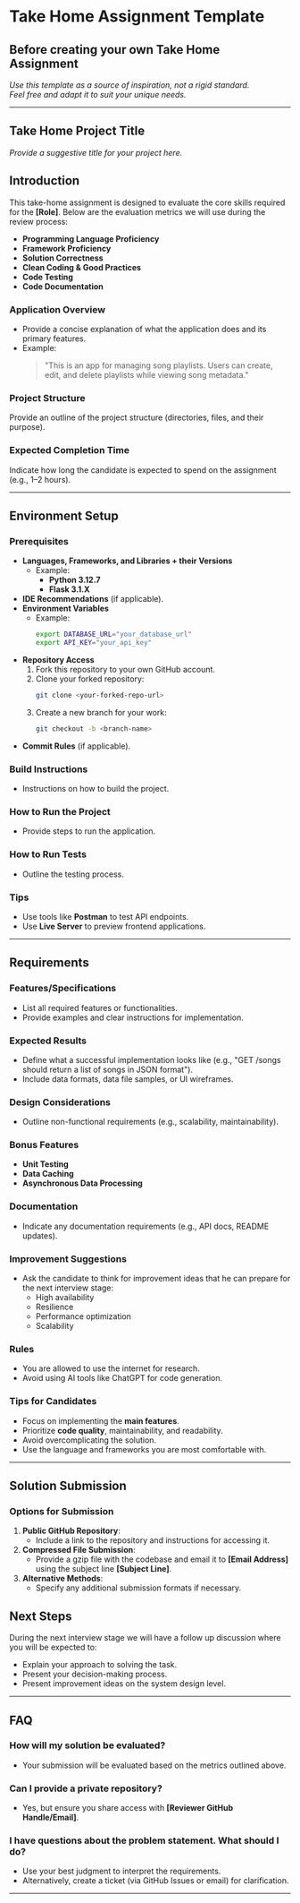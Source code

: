 # Take Home Assignment Template
## Before creating your own Take Home Assignment 

*Use this template as a source of inspiration, not a rigid standard.*   
*Feel free and adapt it to suit your unique needs.*

---

## Take Home Project Title

*Provide a suggestive title for your project here.*


## Introduction

This take-home assignment is designed to evaluate the core skills required for the **[Role]**. Below are the evaluation metrics we will use during the review process:
- **Programming Language Proficiency**
- **Framework Proficiency**
- **Solution Correctness**
- **Clean Coding & Good Practices**
- **Code Testing**
- **Code Documentation**

### Application Overview
- Provide a concise explanation of what the application does and its primary features.
- Example:
  > "This is an app for managing song playlists. Users can create, edit, and delete playlists while viewing song metadata."

### Project Structure
Provide an outline of the project structure (directories, files, and their purpose).

### Expected Completion Time
Indicate how long the candidate is expected to spend on the assignment (e.g., 1–2 hours).

---

## Environment Setup

### Prerequisites
- **Languages, Frameworks, and Libraries + their Versions**
  - Example: 
    - **Python 3.12.7**
    - **Flask 3.1.X**
- **IDE Recommendations** (if applicable).
- **Environment Variables**
  - Example: 
    ```bash
    export DATABASE_URL="your_database_url"
    export API_KEY="your_api_key"
    ```
- **Repository Access**
  1. Fork this repository to your own GitHub account.
  2. Clone your forked repository:
     ```bash
     git clone <your-forked-repo-url>
     ```
  3. Create a new branch for your work:
     ```bash
     git checkout -b <branch-name>
     ```
- **Commit Rules** (if applicable).

### Build Instructions
- Instructions on how to build the project.

### How to Run the Project
- Provide steps to run the application.

### How to Run Tests
- Outline the testing process.

### Tips
- Use tools like **Postman** to test API endpoints.
- Use **Live Server** to preview frontend applications.

---

## Requirements

### Features/Specifications
- List all required features or functionalities.
- Provide examples and clear instructions for implementation.

### Expected Results
- Define what a successful implementation looks like (e.g., "GET /songs should return a list of songs in JSON format").
- Include data formats, data file samples, or UI wireframes.

### Design Considerations
- Outline non-functional requirements (e.g., scalability, maintainability).

### Bonus Features
- **Unit Testing**
- **Data Caching**
- **Asynchronous Data Processing**

### Documentation
- Indicate any documentation requirements (e.g., API docs, README updates).

### Improvement Suggestions
- Ask the candidate to think for improvement ideas that he can prepare for the next interview stage:
  - High availability
  - Resilience
  - Performance optimization
  - Scalability
  
### Rules
- You are allowed to use the internet for research.
- Avoid using AI tools like ChatGPT for code generation.

### Tips for Candidates
- Focus on implementing the **main features**.
- Prioritize **code quality**, maintainability, and readability.
- Avoid overcomplicating the solution.
- Use the language and frameworks you are most comfortable with.

---

## Solution Submission

### Options for Submission
1. **Public GitHub Repository**:
   - Include a link to the repository and instructions for accessing it.
2. **Compressed File Submission**:
   - Provide a gzip file with the codebase and email it to **[Email Address]** using the subject line **[Subject Line]**.
3. **Alternative Methods**:
   - Specify any additional submission formats if necessary.


## Next Steps

During the next interview stage we will have a follow up discussion where you will be expected to:
- Explain your approach to solving the task.
- Present your decision-making process.
- Present improvement ideas on the system design level.


---

## FAQ

### How will my solution be evaluated?
- Your submission will be evaluated based on the metrics outlined above.

### Can I provide a private repository?
- Yes, but ensure you share access with **[Reviewer GitHub Handle/Email]**.

### I have questions about the problem statement. What should I do?
- Use your best judgment to interpret the requirements.
- Alternatively, create a ticket (via GitHub Issues or email) for clarification.

---

